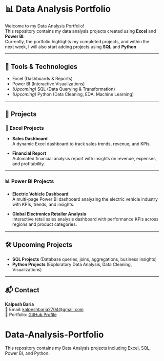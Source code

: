 # 📊 Data Analysis Portfolio

Welcome to my Data Analysis Portfolio!  
This repository contains my data analysis projects created using **Excel** and **Power BI**.  
Currently, the portfolio highlights my completed projects, and within the next week, I will also start adding projects using **SQL** and **Python**.  

---

## 🔹 Tools & Technologies
- Excel (Dashboards & Reports)
- Power BI (Interactive Visualizations)
- *(Upcoming)* SQL (Data Querying & Transformation)
- *(Upcoming)* Python (Data Cleaning, EDA, Machine Learning)

---

## 📂 Projects

### 📘 Excel Projects
- **Sales Dashboard**  
  A dynamic Excel dashboard to track sales trends, revenue, and KPIs.
  
- **Financial Report**  
  Automated financial analysis report with insights on revenue, expenses, and profitability.

---

### 📊 Power BI Projects
- **Electric Vehicle Dashboard**  
  A multi-page Power BI dashboard analyzing the electric vehicle industry with KPIs, trends, and insights.

- **Global Electronics Retailer Analysis**  
  Interactive retail sales analysis dashboard with performance KPIs across regions and product categories.

---

## 🛠️ Upcoming Projects
- **SQL Projects** (Database queries, joins, aggregations, business insights)
- **Python Projects** (Exploratory Data Analysis, Data Cleaning, Visualizations)

---

## 📬 Contact
**Kalpesh Baria**  
📧 Email: [kalpeshbaria2704@gmail.com](mailto:kalpeshbaria2704@gmail.com)  
🔗 Portfolio: [GitHub Profile](https://github.com/Kalpesh-2704)
# Data-Analysis-Portfolio
This repository contains my Data Analysis projects including Excel, SQL, Power BI, and Python.
